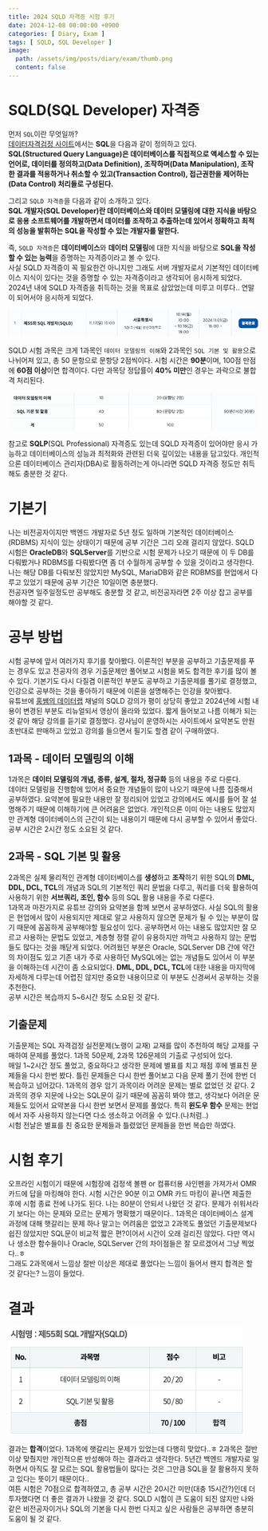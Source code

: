 ```yaml
---
title: 2024 SQLD 자격증 시험 후기
date: 2024-12-08 00:00:00 +0900
categories: [ Diary, Exam ]
tags: [ SQLD, SQL Developer ]
image:
  path: /assets/img/posts/diary/exam/thumb.png
  content: false
---
```


# SQLD(SQL Developer) 자격증

먼저 `SQL`이란 무엇일까?  
[데이터자격검정 사이트](https://www.dataq.or.kr/www/sub/a_04.do)에서는 **SQL**을 다음과 같이 정의하고 있다.  
**SQL(Structured Query Language)은 데이터베이스를 직접적으로 액세스할 수 있는 언어로, 데이터를 정의하고(Data Definition),
조작하며(Data Manipulation), 조작한 결과를 적용하거나 취소할 수 있고(Transaction Control), 접근권한을 제어하는(Data Control) 처리들로 구성된다.**

그리고 `SQLD 자격증`을 다음과 같이 소개하고 있다.  
**SQL 개발자(SQL Developer)란 데이터베이스와 데이터 모델링에 대한 지식을 바탕으로 응용 소프트웨어를 개발하면서 데이터를 조작하고 추출하는데 있어서 정확하고 최적의 성능을 발휘하는 SQL을 작성할 수
있는 개발자를 말한다.**

즉, `SQLD 자격증`은 **데이터베이스**와 **데이터 모델링**에 대한 지식을 바탕으로 **SQL을 작성할 수 있는 능력**을 증명하는 자격증이라고 볼 수 있다.  
사실 SQLD 자격증이 꼭 필요한건 아니지만 그래도 서버 개발자로서 기본적인 데이터베이스 지식이 있다는 것을 증명할 수 있는 자격증이라고 생각되어 응시하게 되었다.
2024년 내에 SQLD 자격증을 취득하는 것을 목표로 삼았었는데 미루고 미루다.. 연말이 되어서야 응시하게 되었다.

![img.png](/assets/img/posts/diary/exam/img.png)

SQLD 시험 과목은 크게 1과목인 `데이터 모델링의 이해`와 2과목인 `SQL 기본 및 활용`으로 나뉘어져 있고, 총 50 문항으로 문항당 2점씩이다.
시험 시간은 **90분**이며, 100점 만점에 **60점 이상**이면 합격이다. 다만 과목당 정답률이 **40% 미만**인 경우는 과락으로 불합격 처리된다.

![img_1.png](/assets/img/posts/diary/exam/img_1.png)

참고로 **SQLP**(SQL Professional) 자격증도 있는데 SQLD 자격증이 있어야만 응시 가능하고 데이터베이스의 성능과 최적화와 관련된 더욱 깊이있는 내용을 담고있다.
개인적으론 데이터베이스 관리자(DBA)로 활동하려는게 아니라면 SQLD 자격증 정도만 취득해도 충분한 것 같다.

# 기본기

나는 비전공자이지만 백엔드 개발자로 5년 정도 일하며 기본적인 데이터베이스(RDBMS) 지식이 있는 상태이기 때문에 공부 기간은 그리 오래 걸리지 않았다.
SQLD 시험은 **OracleDB**와 **SQLServer**를 기반으로 시험 문제가 나오기 때문에 이 두 DB를 다뤄봤거나 RDBMS를 다뤄봤다면 좀 더 수월하게 공부할 수 있을 것이라고 생각한다.
나는 해당 DB를 다뤄보진 않았지만 MySQL, MariaDB와 같은 RDBMS를 현업에서 다루고 있었기 때문에 공부 기간은 10일이면 충분했다.  
전공자면 일주일정도만 공부해도 충분할 것 같고, 비전공자라면 2주 이상 잡고 공부를 해야할 것 같다.

# 공부 방법

시험 공부에 앞서 여러가지 후기를 찾아봤다. 이론적인 부분을 공부하고 기출문제를 푸는 경우도 있고 전공자의 경우 기출문제만 풀어보고 시험을 봐도 합격한 후기를 많이 볼 수 있다.
기본기도 다시 다질겸 이론적인 부분도 공부하고 기출문제를 풀기로 결정했고, 인강으로 공부하는 것을 좋아하기 때문에 이론을 설명해주는 인강을 찾아봤다.  
유튜브에 [홍쌤의 데이터랩](https://www.youtube.com/@hdatalab) 채널의 SQLD 강의가 평이 상당히 좋았고 2024년에 시험 내용이 변경된 부분도 리뉴얼되서 영상이 올라와 있었다.
짧게 들어보고 나름 이해가 되는 것 같아 해당 강의를 듣기로 결정했다. 강사님이 운영하시는 사이트에서 요약본도 만원 초반대로 판매하고 있었고 강의를 들으면서 필기도 할겸 같이 구매하였다.

## 1과목 - 데이터 모델링의 이해

1과목은 **데이터 모델링의 개념, 종류, 설계, 절차, 정규화** 등의 내용을 주로 다룬다.  
데이터 모델링을 진행함에 있어서 중요한 개념들이 많이 나오기 때문에 나름 집중해서 공부하였다.
요약본에 필요한 내용만 잘 정리되어 있었고 강의에서도 예시를 들어 잘 설명해주기 때문에 이해하기에 큰 어려움은 없었다.
개인적으론 이미 아는 내용도 많았지만 관계형 데이터베이스의 근간이 되는 내용이기 때문에 다시 공부할 수 있어서 좋았다.  
공부 시간은 2시간 정도 소요된 것 같다.

## 2과목 - SQL 기본 및 활용

2과목은 실제 물리적인 관계형 데이터베이스를 **생성**하고 **조작**하기 위한 SQL의 **DML, DDL, DCL, TCL**의 개념과 SQL의 기본적인 쿼리 문법을 다루고,
쿼리를 더욱 활용하여 사용하기 위한 **서브쿼리, 조인, 함수** 등의 SQL 활용 내용을 주로 다룬다.  
1과목과 마찬가지로 유튜브 강의와 요약본을 함께 보면서 공부하였다. 사실 SQL의 활용은 현업에서 많이 사용되지만 제대로 알고 사용하지 않으면 문제가 될 수 있는 부분이 많기 때문에 꼼꼼하게 공부해야할 필요성이
있다.
공부하면서 아는 내용도 많았지만 잘 모르고 사용하는 문법도 있었고, 계층형 정렬 같이 유용하지만 까먹고 사용하지 않는 문법들도 많다는 것을 깨닫게 되었다.
어려웠던 부분은 Oracle, SQLServer DB 간에 약간의 차이점도 있고 기존 내가 주로 사용하던 MySQL에는 없는 개념들도 있어서 이 부분을 이해하는데 시간이 좀 소요되었다.
**DML, DDL, DCL, TCL**에 대한 내용을 마지막에 자세하게 다루는데 어렵진 않지만 중요한 내용이므로 이 부분도 신경써서 공부하는 것을 추천한다.  
공부 시간은 복습까지 5~6시간 정도 소요된 것 같다.

## 기출문제

기출문제는 SQL 자격검정 실전문제(노랭이 교재) 교재를 많이 추천하여 해당 교재를 구매하여 문제를 풀었다.
1과목 50문제, 2과목 126문제의 기출로 구성되어 있다.  
매일 1~2시간 정도 풀었고, 중요하다고 생각한 문제에 별표를 치고 채점 후에 별표친 문제들을 다시 한번 봤다.
틀린 문제들은 다시 한번 풀어보고 다음 문제 풀기 전에 한번 더 복습하고 넘어갔다.
1과목의 경우 암기 과목이라 어려운 문제는 별로 없었던 것 같다. 2과목의 경우 지문에 나오는 SQL문이 길기 때문에 꼼꼼히 봐야 했고,
생각보다 어려운 문제들도 있어서 요약본을 다시 한번 보면서 문제를 풀었다. 특히 **윈도우 함수** 문제는 현업에서 자주 사용하지 않는다면 다소 생소하고 어려울 수 있다.(나처럼..)  
시험 전날은 별표를 친 중요한 문제들과 틀렸었던 문제들을 한번 복습만 하였다.

# 시험 후기

오프라인 시험이기 때문에 시험장에 검정색 볼펜 or 컴퓨터용 사인펜을 가져가서 OMR 카드에 답을 마킹해야 한다.
시험 시간은 90분 이고 OMR 카드 마킹이 끝나면 제출한 후에 시험 종료 전에 나가도 된다.
나는 80분이 안되서 나왔던 것 같다. 문제가 쉬워서라기 보다는 아는 문제와 모르는 문제가 명확했기 때문이다..
1과목은 데이터베이스 설계 과정에 대해 햇갈리는 문제 하나 말고는 어려움은 없었고 2과목도 풀었던 기출문제보다
쉽진 않았지만 SQL문이 비교적 짧은 편?이어서 시간이 오래 걸리진 않았다.
다만 역시나 생소한 함수들이나 Oracle, SQLServer 간의 차이점들은 잘 모르겠어서 그냥 찍었다..ㅎ  
그래도 2과목에서 느낌상 절반 이상은 제대로 풀었다는 느낌이 들어서 왠지 합격은 할 것 같다는? 느낌이 들었다.

# 결과

![img_2.png](/assets/img/posts/diary/exam/img_2.png)

결과는 **합격**이었다. 1과목에 햇갈리는 문제가 있었는데 다행히 맞았다..ㅎ
2과목은 절반이상 맞췄지만 개인적으론 반성해야 하는 결과라고 생각한다.
5년간 백엔드 개발자로 일하면서 아직도 잘 모르는 SQL 활용법들이 많다는 것은 그만큼 SQL을 잘 활용하지 못하고 있다는 뜻이기 때문이다..  
여튼 시험은 70점으로 합격하였고, 총 공부 시간은 20시간 미만(대충 15시간?)인데 더 투자했다면 더 좋은 결과가 나왔을 것 같다.
SQLD 시험이 큰 도움이 되진 않지만 나와 같은 비전공자이거나 SQL의 기본을 다시 한번 다지고 싶은 사람들은 공부하면 충분히 도움이 될 것 같다.
